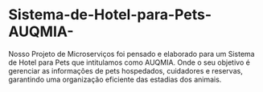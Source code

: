 # Sistema-de-Hotel-para-Pets-AUQMIA-
Nosso Projeto de Microserviços foi pensado e elaborado para um Sistema de Hotel para Pets que intitulamos como AUQMIA. Onde o seu objetivo é gerenciar as informações de pets hospedados, cuidadores e reservas, garantindo uma organização eficiente das estadias dos animais.

